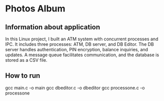 # Photos Album
## Information about application
In this Linux project, I built an ATM system with concurrent processes and IPC. It includes three processes: ATM, DB server, and DB Editor. The DB server handles authentication, PIN encryption, balance inquiries, and updates. A message queue facilitates communication, and the database is stored as a CSV file.
## How to run
gcc main.c -o main
gcc dbeditor.c -o dbeditor
gcc processone.c -o processone

